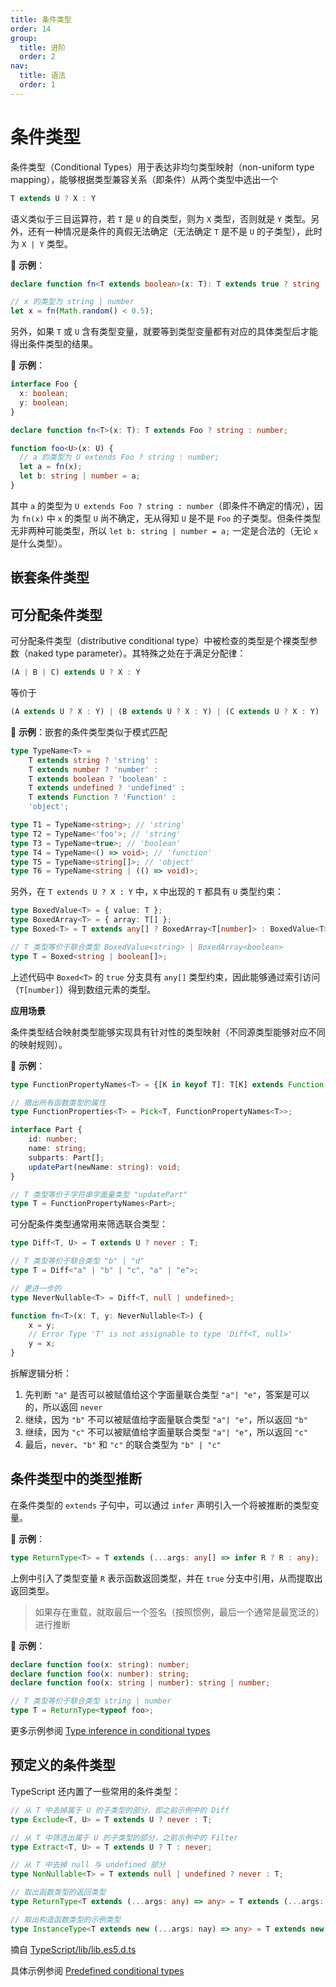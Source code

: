 ```yaml
---
title: 条件类型
order: 14
group:
  title: 进阶
  order: 2
nav:
  title: 语法
  order: 1
---
```


# 条件类型

条件类型（Conditional Types）用于表达非均匀类型映射（non-uniform type mapping），能够根据类型兼容关系（即条件）从两个类型中选出一个

```ts
T extends U ? X : Y
```

语义类似于三目运算符，若 `T` 是 `U` 的自类型，则为 `X` 类型，否则就是 `Y` 类型。另外，还有一种情况是条件的真假无法确定（无法确定 `T` 是不是 `U` 的子类型），此时为 `X | Y` 类型。

🌰 **示例**：

```ts
declare function fn<T extends boolean>(x: T): T extends true ? string : number;

// x 的类型为 string | number
let x = fn(Math.random() < 0.5);
```

另外，如果 `T` 或 `U` 含有类型变量，就要等到类型变量都有对应的具体类型后才能得出条件类型的结果。

🌰 **示例**：

```ts
interface Foo {
  x: boolean;
  y: boolean;
}

declare function fn<T>(x: T): T extends Foo ? string : number;

function foo<U>(x: U) {
  // a 的类型为 U extends Foo ? string : number;
  let a = fn(x);
  let b: string | number = a;
}
```

其中 `a` 的类型为 `U extends Foo ? string : number`（即条件不确定的情况），因为 `fn(x)` 中 `x` 的类型 `U` 尚不确定，无从得知 `U` 是不是 `Foo` 的子类型。但条件类型无非两种可能类型，所以 `let b: string | number = a;` 一定是合法的（无论 `x` 是什么类型）。

## 嵌套条件类型



## 可分配条件类型

可分配条件类型（distributive conditional type）中被检查的类型是个裸类型参数（naked type parameter）。其特殊之处在于满足分配律：

```ts
(A | B | C) extends U ? X : Y
```

等价于

```ts
(A extends U ? X : Y) | (B extends U ? X : Y) | (C extends U ? X : Y)
```

🌰 **示例**：嵌套的条件类型类似于模式匹配

```ts
type TypeName<T> =
    T extends string ? 'string' :
    T extends number ? 'number' :
    T extends boolean ? 'boolean' :
    T extends undefined ? 'undefined' :
    T extends Function ? 'Function' :
    'object';

type T1 = TypeName<string>; // 'string'
type T2 = TypeName<'foo'>; // 'string'
type T3 = TypeName<true>; // 'boolean'
type T4 = TypeName<() => void>; // 'function'
type T5 = TypeName<string[]>; // 'object'
type T6 = TypeName<string | (() => void)>;
```

另外，在 `T extends U ? X : Y` 中，`X` 中出现的 `T` 都具有 `U` 类型约束：

```ts
type BoxedValue<T> = { value: T };
type BoxedArray<T> = { array: T[] };
type Boxed<T> = T extends any[] ? BoxedArray<T[number]> : BoxedValue<T>;

// T 类型等价于联合类型 BoxedValue<string> | BoxedArray<boolean>
type T = Boxed<string | boolean[]>;
```

上述代码中 `Boxed<T>` 的 `true` 分支具有 `any[]` 类型约束，因此能够通过索引访问（`T[number]`）得到数组元素的类型。

**应用场景**

条件类型结合映射类型能够实现具有针对性的类型映射（不同源类型能够对应不同的映射规则）。

🌰 **示例**：

```ts
type FunctionPropertyNames<T> = {[K in keyof T]: T[K] extends Function ? K : never}[keyof T];

// 摘出所有函数类型的属性
type FunctionProperties<T> = Pick<T, FunctionPropertyNames<T>>;

interface Part {
    id: number;
    name: string;
    subparts: Part[];
    updatePart(newName: string): void;
}

// T 类型等价于字符串字面量类型 "updatePart"
type T = FunctionPropertyNames<Part>;
```

可分配条件类型通常用来筛选联合类型：

```ts
type Diff<T, U> = T extends U ? never : T;

// T 类型等价于联合类型 "b" | "d"
type T = Diff<"a" | "b" | "c", "a" | "e">;

// 更进一步的
type NeverNullable<T> = Diff<T, null | undefined>;

function fn<T>(x: T, y: NeverNullable<T>) {
    x = y;
    // Error Type 'T' is not assignable to type 'Diff<T, null>'
    y = x;
}
```

拆解逻辑分析：

1. 先判断 `"a"` 是否可以被赋值给这个字面量联合类型 `"a"| "e"`，答案是可以的，所以返回 `never`
2. 继续，因为 `"b"` 不可以被赋值给字面量联合类型 `"a"| "e"`，所以返回 `"b"`
3. 继续，因为 `"c"` 不可以被赋值给字面量联合类型 `"a"| "e"`，所以返回 `"c"`
4. 最后，`never`、`"b"` 和 `"c"` 的联合类型为 `"b" | "c"`

## 条件类型中的类型推断

在条件类型的 `extends` 子句中，可以通过 `infer` 声明引入一个将被推断的类型变量。

🌰 **示例**：

```ts
type ReturnType<T> = T extends (...args: any[] => infer R ? R : any);
```

上例中引入了类型变量 `R` 表示函数返回类型，并在 `true` 分支中引用，从而提取出返回类型。

> 如果存在重载，就取最后一个签名（按照惯例，最后一个通常是最宽泛的）进行推断

🌰 **示例**：

```ts
declare function foo(x: string): number;
declare function foo(x: number): string;
declare function foo(x: string | number): string | number;

// T 类型等价于联合类型 string | number
type T = ReturnType<typeof foo>;
```

更多示例参阅 [Type inference in conditional types](https://www.typescriptlang.org/docs/handbook/advanced-types.html#type-inference-in-conditional-types)

## 预定义的条件类型

TypeScript 还内置了一些常用的条件类型：

```ts
// 从 T 中去掉属于 U 的子类型的部分，即之前示例中的 Diff
type Exclude<T, U> = T extends U ? never : T;

// 从 T 中筛选出属于 U 的子类型的部分，之前示例中的 Filter
type Extract<T, U> = T extends U ? T : never;

// 从 T 中去掉 null 与 undefined 部分
type NonNullable<T> = T extends null | undefined ? never : T;

// 取出函数类型的返回类型
type ReturnType<T extends (...args: any) => any> = T extends (...args: any) => infer R ? R : any;

// 取出构造函数类型的示例类型
type InstanceType<T extends new (...args: nay) => any> = T extends new (...args: any) => infer R ? R : any;
```

摘自 [TypeScript/lib/lib.es5.d.ts](https://github.com/Microsoft/TypeScript/blob/master/lib/lib.es5.d.ts)

具体示例参阅 [Predefined conditional types](https://www.typescriptlang.org/docs/handbook/advanced-types.html#predefined-conditional-types)